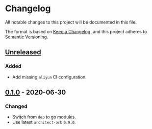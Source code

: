 # Changelog

All notable changes to this project will be documented in this file.

The format is based on [Keep a Changelog](https://keepachangelog.com/en/1.0.0/),
and this project adheres to [Semantic Versioning](https://semver.org/spec/v2.0.0.html).



## [Unreleased]

### Added

- Add missing `aliyun` CI configuration.

## [0.1.0] - 2020-06-30

### Changed

- Switch from `dep` to go modules.
- Use latest `architect-orb` `0.9.0`.

[Unreleased]: https://github.com/giantswarm/k8s-api-healthz/compare/v0.1.0...HEAD
[0.1.0]: https://github.com/giantswarm/k8s-api-healthz/releases/tag/v0.1.0
